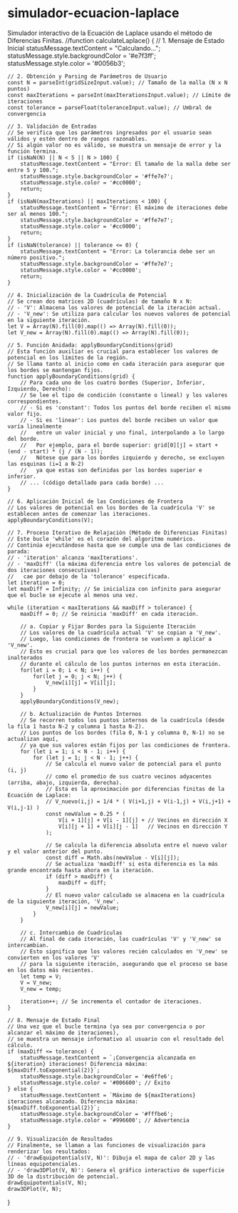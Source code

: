 # simulador-ecuacion-laplace
Simulador interactivo de la Ecuación de Laplace usando el método de Diferencias Finitas.
//function calculateLaplace() {
    // 1. Mensaje de Estado Inicial
    statusMessage.textContent = "Calculando...";
    statusMessage.style.backgroundColor = '#e7f3ff';
    statusMessage.style.color = '#0056b3';

    // 2. Obtención y Parsing de Parámetros de Usuario
    const N = parseInt(gridSizeInput.value); // Tamaño de la malla (N x N puntos)
    const maxIterations = parseInt(maxIterationsInput.value); // Límite de iteraciones
    const tolerance = parseFloat(toleranceInput.value); // Umbral de convergencia

    // 3. Validación de Entradas
    // Se verifica que los parámetros ingresados por el usuario sean válidos y estén dentro de rangos razonables.
    // Si algún valor no es válido, se muestra un mensaje de error y la función termina.
    if (isNaN(N) || N < 5 || N > 100) {
        statusMessage.textContent = "Error: El tamaño de la malla debe ser entre 5 y 100.";
        statusMessage.style.backgroundColor = '#ffe7e7';
        statusMessage.style.color = '#cc0000';
        return;
    }
    if (isNaN(maxIterations) || maxIterations < 100) {
        statusMessage.textContent = "Error: El máximo de iteraciones debe ser al menos 100.";
        statusMessage.style.backgroundColor = '#ffe7e7';
        statusMessage.style.color = '#cc0000';
        return;
    }
    if (isNaN(tolerance) || tolerance <= 0) {
        statusMessage.textContent = "Error: La tolerancia debe ser un número positivo.";
        statusMessage.style.backgroundColor = '#ffe7e7';
        statusMessage.style.color = '#cc0000';
        return;
    }

    // 4. Inicialización de la Cuadrícula de Potencial
    // Se crean dos matrices 2D (cuadrículas) de tamaño N x N:
    // - 'V': Almacena los valores de potencial de la iteración actual.
    // - 'V_new': Se utiliza para calcular los nuevos valores de potencial en la siguiente iteración.
    let V = Array(N).fill(0).map(() => Array(N).fill(0));
    let V_new = Array(N).fill(0).map(() => Array(N).fill(0));

    // 5. Función Anidada: applyBoundaryConditions(grid)
    // Esta función auxiliar es crucial para establecer los valores de potencial en los límites de la región.
    // Se llama tanto al inicio como en cada iteración para asegurar que los bordes se mantengan fijos.
    function applyBoundaryConditions(grid) {
        // Para cada uno de los cuatro bordes (Superior, Inferior, Izquierdo, Derecho):
        // Se lee el tipo de condición (constante o lineal) y los valores correspondientes.
        // - Si es 'constant': Todos los puntos del borde reciben el mismo valor fijo.
        // - Si es 'linear': Los puntos del borde reciben un valor que varía linealmente
        //   entre un valor inicial y uno final, interpolando a lo largo del borde.
        //   Por ejemplo, para el borde superior: grid[0][j] = start + (end - start) * (j / (N - 1));
        //   Nótese que para los bordes izquierdo y derecho, se excluyen las esquinas (i=1 a N-2)
        //   ya que estas son definidas por los bordes superior e inferior.
        // ... (código detallado para cada borde) ...
    }

    // 6. Aplicación Inicial de las Condiciones de Frontera
    // Los valores de potencial en los bordes de la cuadrícula 'V' se establecen antes de comenzar las iteraciones.
    applyBoundaryConditions(V);

    // 7. Proceso Iterativo de Relajación (Método de Diferencias Finitas)
    // Este bucle 'while' es el corazón del algoritmo numérico.
    // Continúa ejecutándose hasta que se cumple una de las condiciones de parada:
    // - 'iteration' alcanza 'maxIterations'.
    // - 'maxDiff' (la máxima diferencia entre los valores de potencial de dos iteraciones consecutivas)
    //   cae por debajo de la 'tolerance' especificada.
    let iteration = 0;
    let maxDiff = Infinity; // Se inicializa con infinito para asegurar que el bucle se ejecute al menos una vez.

    while (iteration < maxIterations && maxDiff > tolerance) {
        maxDiff = 0; // Se reinicia 'maxDiff' en cada iteración.

        // a. Copiar y Fijar Bordes para la Siguiente Iteración
        // Los valores de la cuadrícula actual 'V' se copian a 'V_new'.
        // Luego, las condiciones de frontera se vuelven a aplicar a 'V_new'.
        // Esto es crucial para que los valores de los bordes permanezcan inalterados
        // durante el cálculo de los puntos internos en esta iteración.
        for(let i = 0; i < N; i++) {
            for(let j = 0; j < N; j++) {
                V_new[i][j] = V[i][j];
            }
        }
        applyBoundaryConditions(V_new);

        // b. Actualización de Puntos Internos
        // Se recorren todos los puntos internos de la cuadrícula (desde la fila 1 hasta N-2 y columna 1 hasta N-2).
        // Los puntos de los bordes (fila 0, N-1 y columna 0, N-1) no se actualizan aquí,
        // ya que sus valores están fijos por las condiciones de frontera.
        for (let i = 1; i < N - 1; i++) {
            for (let j = 1; j < N - 1; j++) {
                // Se calcula el nuevo valor de potencial para el punto (i, j)
                // como el promedio de sus cuatro vecinos adyacentes (arriba, abajo, izquierda, derecha).
                // Esta es la aproximación por diferencias finitas de la Ecuación de Laplace:
                // V_nuevo(i,j) = 1/4 * ( V(i+1,j) + V(i-1,j) + V(i,j+1) + V(i,j-1) )
                const newValue = 0.25 * (
                    V[i + 1][j] + V[i - 1][j] + // Vecinos en dirección X
                    V[i][j + 1] + V[i][j - 1]   // Vecinos en dirección Y
                );

                // Se calcula la diferencia absoluta entre el nuevo valor y el valor anterior del punto.
                const diff = Math.abs(newValue - V[i][j]);
                // Se actualiza 'maxDiff' si esta diferencia es la más grande encontrada hasta ahora en la iteración.
                if (diff > maxDiff) {
                    maxDiff = diff;
                }
                // El nuevo valor calculado se almacena en la cuadrícula de la siguiente iteración, 'V_new'.
                V_new[i][j] = newValue;
            }
        }

        // c. Intercambio de Cuadrículas
        // Al final de cada iteración, las cuadrículas 'V' y 'V_new' se intercambian.
        // Esto significa que los valores recién calculados en 'V_new' se convierten en los valores 'V'
        // para la siguiente iteración, asegurando que el proceso se base en los datos más recientes.
        let temp = V;
        V = V_new;
        V_new = temp;

        iteration++; // Se incrementa el contador de iteraciones.
    }

    // 8. Mensaje de Estado Final
    // Una vez que el bucle termina (ya sea por convergencia o por alcanzar el máximo de iteraciones),
    // se muestra un mensaje informativo al usuario con el resultado del cálculo.
    if (maxDiff <= tolerance) {
        statusMessage.textContent = `¡Convergencia alcanzada en ${iteration} iteraciones! Diferencia máxima: ${maxDiff.toExponential(2)}`;
        statusMessage.style.backgroundColor = '#e6ffe6';
        statusMessage.style.color = '#006600'; // Éxito
    } else {
        statusMessage.textContent = `Máximo de ${maxIterations} iteraciones alcanzado. Diferencia máxima: ${maxDiff.toExponential(2)}`;
        statusMessage.style.backgroundColor = '#fffbe6';
        statusMessage.style.color = '#996600'; // Advertencia
    }

    // 9. Visualización de Resultados
    // Finalmente, se llaman a las funciones de visualización para renderizar los resultados:
    // - 'drawEquipotentials(V, N)': Dibuja el mapa de calor 2D y las líneas equipotenciales.
    // - 'draw3DPlot(V, N)': Genera el gráfico interactivo de superficie 3D de la distribución de potencial.
    drawEquipotentials(V, N);
    draw3DPlot(V, N);
}
